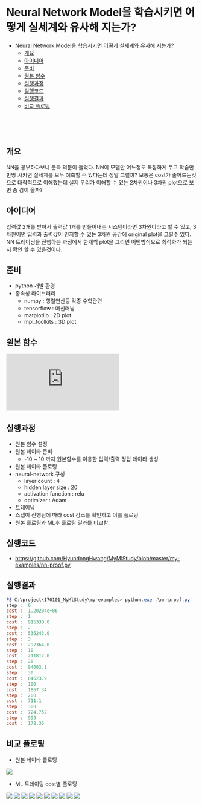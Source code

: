 # Neural Network Model을 학습시키면 어떻게 실세계와 유사해 지는가?

<!-- TOC -->

- [Neural Network Model을 학습시키면 어떻게 실세계와 유사해 지는가?](#neural-network-model을-학습시키면-어떻게-실세계와-유사해-지는가)
    - [개요](#개요)
    - [아이디어](#아이디어)
    - [준비](#준비)
    - [원본 함수](#원본-함수)
    - [실행과정](#실행과정)
    - [실행코드](#실행코드)
    - [실행결과](#실행결과)
    - [비교 플로팅](#비교-플로팅)

<!-- /TOC -->

<br>
<br>
<br>

## 개요
NN을 공부하다보니 문득 의문이 들었다. 
NN이 모델만 어느정도 복잡하게 두고 학습만 만땅 시키면 실세계를 모두 예측할 수 있다는데 정말 그럴까?
보통은 cost가 줄어드는것으로 대략적으로 이해했는데 실제 우리가 이해할 수 있는 2차원이나 3차원 plot으로 보면 좀 감이 올까?

## 아이디어
입력값 2개를 받아서 출력값 1개를 만들어내는 시스템이라면 3차원이라고 할 수 있고, 3차원이면 입력과 출력값이 인지할 수 있는 3차원 공간에 original plot을 그릴수 있다.
NN 트레이닝을 진행하는 과정에서 한개씩 plot을 그리면 어떤방식으로 최적화가 되는지 확인 할 수 있을것이다.

## 준비
- python 개발 환경
- 종속성 라이브러리 
    - numpy : 행렬연산등 각종 수학관련
    - tensorflow : 머신러닝
    - matplotlib : 2D plot
    - mpl_toolkits : 3D plot

## 원본 함수
<!--
y = 10{x_{0}}^{2} + 20{x_{1}}^{2}
-->
![](https://latex.codecogs.com/png.latex?%5Cbg_white%20y%20%3D%2010%7Bx_%7B0%7D%7D%5E%7B2%7D%20&plus;%2020%7Bx_%7B1%7D%7D%5E%7B2%7D)

## 실행과정
- 원본 함수 설정
- 원본 데이타 준비
    - -10 ~ 10 까지 원본함수를 이용한 입력/출력 정답 데이타 생성
- 원본 데이타 플로팅
- neural-network 구성
    - layer count : 4
    - hidden layer size : 20
    - activation function : relu
    - optimizer : Adam
- 트레이닝
- 스텝이 진행됨에 따라 cost 감소를 확인하고 이를 플로팅
- 원본 플로팅과 ML후 플로팅 결과를 비교함.

## 실행코드
- https://github.com/HyundongHwang/MyMlStudy/blob/master/my-examples/nn-proof.py

## 실행결과

```powershell
PS C:\project\170101_MyMlStudy\my-examples> python.exe .\nn-proof.py
step :  0
cost :  1.20204e+06
step :  1
cost :  915330.0
step :  2
cost :  536243.0
step :  3
cost :  297364.0
step :  10
cost :  211817.0
step :  20
cost :  94063.1
step :  30
cost :  64623.9
step :  100
cost :  1867.34
step :  200
cost :  711.1
step :  300
cost :  724.752
step :  999
cost :  172.36
```

## 비교 플로팅

<!--
0, 1, 2, 3, 10, 20, 30, 100, 200, 300, 999
-->

- 원본 데이타 플로팅

![](https://hhdpublish.blob.core.windows.net/publish/nn-proof/original.png)

- ML 트레이팅 cost별 플로팅

![](https://hhdpublish.blob.core.windows.net/publish/nn-proof/ML%20result%20step(0).png)
![](https://hhdpublish.blob.core.windows.net/publish/nn-proof/ML%20result%20step(1).png)
![](https://hhdpublish.blob.core.windows.net/publish/nn-proof/ML%20result%20step(2).png)
![](https://hhdpublish.blob.core.windows.net/publish/nn-proof/ML%20result%20step(3).png)
![](https://hhdpublish.blob.core.windows.net/publish/nn-proof/ML%20result%20step(10).png)
![](https://hhdpublish.blob.core.windows.net/publish/nn-proof/ML%20result%20step(20).png)
![](https://hhdpublish.blob.core.windows.net/publish/nn-proof/ML%20result%20step(30).png)
![](https://hhdpublish.blob.core.windows.net/publish/nn-proof/ML%20result%20step(100).png)
![](https://hhdpublish.blob.core.windows.net/publish/nn-proof/ML%20result%20step(200).png)
![](https://hhdpublish.blob.core.windows.net/publish/nn-proof/ML%20result%20step(300).png)
